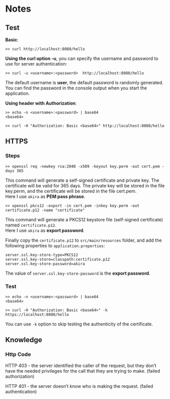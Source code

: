 # Notes

## Test
__Basic__:
```
>> curl http://localhost:8080/hello
```

__Using the curl option -u__, you can specify the username and password to use for server authentication:
```
>> curl -u <username>:<password>  http://localhost:8080/hello
```
The default username is __user__, the default password is randomly generated. You can find the password in the console output when you start the application.

__Using header with Authorization__:
```
>> echo -n <username>:<password> | base64
<base64>

>> curl -H "Authorization: Basic <base64>" http://localhost:8080/hello
```

## HTTPS
### Steps
```
>> openssl req -newkey rsa:2048 -x509 -keyout key.perm -out cert.pem -days 365
```
This command will generate a self-signed certificate and private key. The certificate will be valid for 365 days. The private key will be stored in the file key.perm, and the certificate will be stored in the file cert.pem.  
Here I use `akira` as __PEM pass phrase__.

```
>> openssl pkcs12 -export -in cert.pem -inkey key.perm -out certificate.p12 -name "certificate"
```
This command will generate a PKCS12 keystore file (self-signed certificate) named `certificate.p12`.  
Here I use `akira` as __export password__.

Finally copy the `certificate.p12` to `src/main/resources` folder, and add the following properties to `application.properties`:
```
server.ssl.key-store-type=PKCS12
server.ssl.key-store=classpath:certificate.p12
server.ssl.key-store-password=akira
```
The value of `server.ssl.key-store-password` is the __export password__.

### Test
```
>> echo -n <username>:<password> | base64
<base64>

>> curl -H "Authorization: Basic <base64>" -k https://localhost:8080/hello
```
You can use `-k` option to skip testing the authenticity of the certificate.

## Knowledge
### Http Code
HTTP 403 - the server identified the caller of the request, but they don’t have the needed privileges for the call that they are trying to make. (failed authorization)

HTTP 401 - the server doesn’t know who is making the request. (failed authentication)
